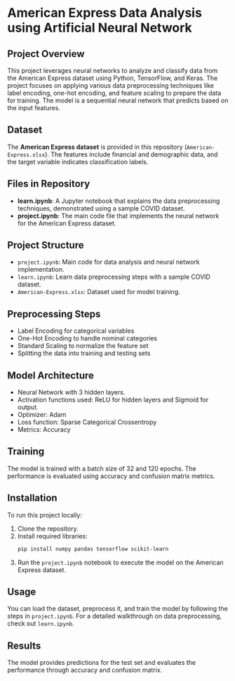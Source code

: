 # American Express Data Analysis using Artificial Neural Network

## Project Overview

This project leverages neural networks to analyze and classify data from the American Express dataset using Python, TensorFlow, and Keras. The project focuses on applying various data preprocessing techniques like label encoding, one-hot encoding, and feature scaling to prepare the data for training. The model is a sequential neural network that predicts based on the input features.

## Dataset

The **American Express dataset** is provided in this repository (`American-Express.xlsx`). The features include financial and demographic data, and the target variable indicates classification labels.

## Files in Repository

- **learn.ipynb**: A Jupyter notebook that explains the data preprocessing techniques, demonstrated using a sample COVID dataset.
- **project.ipynb**: The main code file that implements the neural network for the American Express dataset.

## Project Structure

- `project.ipynb`: Main code for data analysis and neural network implementation.
- `learn.ipynb`: Learn data preprocessing steps with a sample COVID dataset.
- `American-Express.xlsx`: Dataset used for model training.
  
## Preprocessing Steps

- Label Encoding for categorical variables
- One-Hot Encoding to handle nominal categories
- Standard Scaling to normalize the feature set
- Splitting the data into training and testing sets

## Model Architecture

- Neural Network with 3 hidden layers.
- Activation functions used: ReLU for hidden layers and Sigmoid for output.
- Optimizer: Adam
- Loss function: Sparse Categorical Crossentropy
- Metrics: Accuracy

## Training

The model is trained with a batch size of 32 and 120 epochs. The performance is evaluated using accuracy and confusion matrix metrics.

## Installation

To run this project locally:

1. Clone the repository.
2. Install required libraries:
    ```bash
    pip install numpy pandas tensorflow scikit-learn
    ```
3. Run the `project.ipynb` notebook to execute the model on the American Express dataset.

## Usage

You can load the dataset, preprocess it, and train the model by following the steps in `project.ipynb`. For a detailed walkthrough on data preprocessing, check out `learn.ipynb`.

## Results

The model provides predictions for the test set and evaluates the performance through accuracy and confusion matrix.

